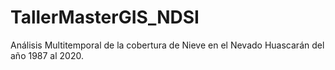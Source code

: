 # TallerMasterGIS_NDSI
Análisis Multitemporal de la cobertura de Nieve en el Nevado Huascarán del año 1987 al 2020.

